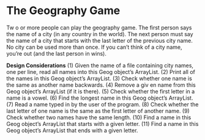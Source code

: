 # The Geography Game

Tw o or more people can play the geography game. The first person says the name of a
city (in any country in the world). The next person must say the name of a city that starts with the last letter of the previous city name. No city can be used more than once. If you can’t think of a city name, you’re out (and the last person in wins).

**Design Considerations**
(1) Given the name of a file containing city names, one per line, read all names into
this Geog object’s ArrayList.
(2) Print all of the names in this Geog object’s ArrayList.
(3) Check whether one name is the same as another name backwards.
(4) Remove a giv en name from this Geog object’s ArrayList (if it is there).
(5) Check whether the first letter in a name is a vowel.
(6) Find the longest name in this Geog object’s ArrayList.
(7) Read a name typed in by the user of the program.
(8) Check whether the last letter of one name is the same as the first letter of another
name.
(9) Check whether two names have the same length.
(10) Find a name in this Geog object’s ArrayList that starts with a given letter.
(11) Find a name in this Geog object’s ArrayList that ends with a given letter.